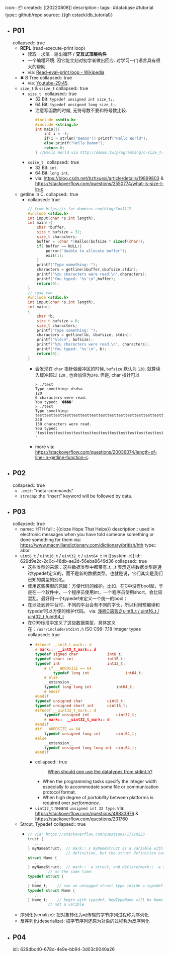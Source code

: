 icon:: 📦
created::  [[20220808]]
description:: 
tags:: #database #tutorial
type:: github/repo
source:: {{gh cstack/db_tutorial}}

- ## P01
  collapsed:: true
  - **REPL** (read-execute-print loop)
    - 读取﹣求值﹣输出循环 / **交互式顶层构件**
    - 一个编程环境. 因它能立刻对初学者做出回应. 对学习一门语言具有很大的帮助.
    - via: [Read–eval–print loop - Wikipedia](https://en.wikipedia.org/wiki/Read%E2%80%93eval%E2%80%93print_loop)
  - ✖ B Tree
    collapsed:: true
    - via: [Youtube-29:45](https://www.youtube.com/watch?v=aZjYr87r1b8).
  - `size_t` & `ssize_t`
    collapsed:: true
    - `size_t `
      collapsed:: true
      - 32 Bit: `typedef unsigned int size_t;`.
      - 64 Bit: `typedef unsigned long size_t;`.
      - 注意写函数的时候, 无符号数不要和符号数比较.
        ```c
        #include <stdio.h>
        #include <string.h>
        int main(){
            int i = -1;
            if(i > strlen("Demon")) printf("Hello World");
            else printf("Hello Demon");
            return 0;
        } //Hello World via http://demon.tw/programming/c-size_t-pitfall.html
        ```
    - `ssize_t `
      collapsed:: true
      - 32 Bit: `int`.
      - 64 Bit: `long int`.
      - via: https://blog.csdn.net/bzhxuexi/article/details/19899803 & https://stackoverflow.com/questions/2550774/what-is-size-t-in-c
  - getline in C.
    collapsed:: true
    - collapsed:: true
      ```c
      // from https://c-for-dummies.com/blog/?p=1112
      #include <stdio.h>
      int input(char *s,int length);
      int main(){
          char *buffer;
          size_t bufsize = 32;
          size_t characters;
          buffer = (char *)malloc(bufsize * sizeof(char));
          if( buffer == NULL){
              perror("Unable to allocate buffer");
              exit(1);
          }
          printf("Type something: ");
          characters = getline(&buffer,&bufsize,stdin);
          printf("%zu characters were read.\n",characters);
          printf("You typed: '%s'\n",buffer);
          return(0);
      }
      // case two
      #include <stdio.h>
      int input(char *s,int length);
      int main()
      {
          char *b;
          size_t bufsize = 0;
          size_t characters;
          printf("Type something: ");
          characters = getline(&b, &bufsize, stdin);
          printf("%ld\n", bufsize);
          printf("%zu characters were read.\n", characters);
          printf("You typed: '%s'\n", b);
          return(0);
      }
      ```
      - 会发现在 `char` 指针做缓冲区的时候, `bufsize` 默认为 `120`, 就算读入缓冲超过 `120` , 也会加倍为`240`. 但是, char 指针可以
        ```
        > ./test
        Type something: dsdsa
        120
        6 characters were read.
        You typed: '����'
        > ./test
        Type something: testtesttesttesttesttesttesttesttesttesttesttesttesttesttesttesttesttesttesttesttesttesttesttesttesttesttesttesttesttesttesttestt
        240
        130 characters were read.
        You typed: 'testtesttesttesttesttesttesttesttesttesttesttesttesttesttesttesttesttesttesttesttesttesttesttesttesttesttesttesttesttesttesttestt
        '
        ```
      - more via: https://stackoverflow.com/questions/20036074/length-of-line-in-getline-function-c.
- ## P02
  collapsed:: true
  - `.exit`: "meta-commands"
  - `strncmp`: the “insert” keyword will be followed by data.
- ## P03
  collapsed:: true
  - name:: HTH
    full:: {{cloze Hope That Helps}}
    description:: used in electronic messages when you have told someone something or done something for them via: https://www.macmillandictionary.com/dictionary/british/hth
    type:: abbr
  - `uint8_t` / `uint16_t` / `uint32_t` / `uint64_t` in [[system-c]]
    id:: 629d9e2c-2c0c-48db-ae2d-56eba8649d36
    collapsed:: true
    - 这些类型的来源：这些数据类型中都带有_t, _t 表示这些数据类型是通过typedef定义的，而不是新的数据类型。也就是说，它们其实是我们已知的类型的别名。
    - 使用这些类型的原因：方便代码的维护。比如，在C中没有bool型，于是在一个软件中，一个程序员使用int，一个程序员使用short，会比较混乱。最好用一个typedef来定义一个统一的bool：
    - 在涉及到跨平台时，不同的平台会有不同的字长，所以利用预编译和typedef可以方便的维护代码。 via: [浅析C语言之uint8_t / uint16_t / uint32_t /uint64_t](https://zhuanlan.zhihu.com/p/37422763)
    - 在C99标准中定义了这些数据类型，具体定义在：`/usr/include/stdint.h` ISO C99: 7.18 Integer types
      collapsed:: true
      - ```c
        #ifndef __int8_t_mark:: d
        # mark::  __int8_t_mark:: d
        typedef signed char             int8_t;
        typedef short int               int16_t;
        typedef int                     int32_t;
            # if __WORDSIZE == 64
                typedef long int                int64_t;
            # else
            __extension__
            typedef long long int           int64_t;
            # endif
        #endif
        typedef unsigned char           uint8_t;
        typedef unsigned short int      uint16_t;
        #ifndef __uint32_t_mark:: d
            typedef unsigned int            uint32_t;
            # mark::  __uint32_t_mark:: d
        #endif
        #if __WORDSIZE == 64
            typedef unsigned long int       uint64_t;
        #else
            __extension__
            typedef unsigned long long int  uint64_t;
        #endif
        ```
      - collapsed:: true
        > [When should one use the datatypes from stdint.h?](https://stackoverflow.com/questions/20077313)
        - When the programming tasks specify the integer width especially to accommodate some file or communication protocol format.
        - When high degree of *portability* between platforms is required over *performance*.
      - `uint32_t` means `unsigned int 32 type`. via: https://stackoverflow.com/questions/48833976 & https://stackoverflow.com/questions/231760
  - Strcut, Typedef
    collapsed:: true
    - ```c
      // via: https://stackoverflow.com/questions/17720223
      truct {
         ...
      } myNameStruct;  // mark:: s myNameStruct as a variable with this struct
                       // definition, but the struct definition cannot be re-used.
      struct Name {
         ...
      } myNameStruct;  // mark::  a struct, and declare/mark::  a struct variable
               // at the same time:
      typedef struct {
         ...
      } Name_t;    // use an untagged struct type inside a typedef:
      typedef struct Name {
         ...
      } Name_t;    // begin with typedef, NewTypeName will be Name_t,
               // not a varible
      ```
  - 序列化(serialize): 把对象转化为可传输的字节序列过程称为序列化
  - 反序列化(deserialize): 把字节序列还原为对象的过程称为反序列化
- ## P04
  id:: 629dbc40-678d-4e9e-bb94-3d03c9040a26